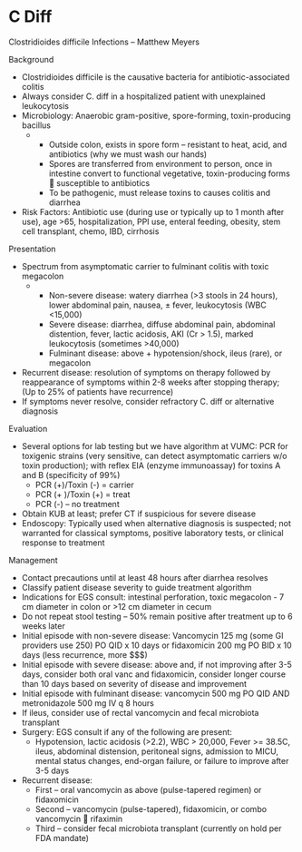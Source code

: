 # C Diff
 
Clostridioides difficile Infections – Matthew Meyers

Background

-   Clostridioides difficile is the causative bacteria for
    antibiotic-associated colitis
-   Always consider C. diff in a hospitalized patient with unexplained
    leukocytosis
-   Microbiology: Anaerobic gram-positive, spore-forming,
    toxin-producing bacillus
    -   -   Outside colon, exists in spore form – resistant to heat,
            acid, and antibiotics (why we must wash our hands)
        -   Spores are transferred from environment to person, once in
            intestine convert to functional vegetative, toxin-producing
            forms
            
            susceptible to antibiotics
        -   To be pathogenic, must release toxins to causes colitis and
            diarrhea
-   Risk Factors: Antibiotic use (during use or typically up to 1 month
    after use), age >65, hospitalization, PPI use, enteral feeding,
    obesity, stem cell transplant, chemo, IBD, cirrhosis

Presentation

-   Spectrum from asymptomatic carrier to fulminant colitis with toxic
    megacolon
    -   -   Non-severe disease: watery diarrhea (>3 stools in 24 hours),
            lower abdominal pain, nausea,
            ±
            fever, leukocytosis (WBC \<15,000)
        -   Severe disease: diarrhea, diffuse abdominal pain, abdominal
            distention, fever, lactic acidosis, AKI (Cr > 1.5), marked
            leukocytosis (sometimes >40,000)
        -   Fulminant disease: above + hypotension/shock, ileus (rare),
            or megacolon
-   Recurrent disease: resolution of symptoms on therapy followed by
    reappearance of symptoms within 2-8 weeks after stopping therapy;
    (Up to 25% of patients have recurrence)
-   If symptoms never resolve, consider refractory C. diff or
    alternative diagnosis  

Evaluation

-   Several options for lab testing but we have algorithm at VUMC: PCR
    for toxigenic strains (very sensitive, can detect asymptomatic
    carriers w/o toxin production); with reflex EIA (enzyme immunoassay)
    for toxins A and B (specificity of 99%)
    -   PCR (+)/Toxin (-) = carrier
    -   PCR (+ )/Toxin (+) = treat
    -   PCR (-) – no treatment
-   Obtain KUB at least; prefer CT if suspicious for severe disease
-   Endoscopy: Typically used when alternative diagnosis is suspected;
    not warranted for classical symptoms, positive laboratory tests, or
    clinical response to treatment

Management

-   Contact precautions until at least 48 hours after diarrhea resolves
-   Classify patient disease severity to guide treatment algorithm
-   Indications for EGS consult: intestinal perforation, toxic
    megacolon - 7 cm diameter in colon or >12 cm diameter in cecum
-   Do not repeat stool testing – 50% remain positive after treatment up
    to 6 weeks later
-   Initial episode with non-severe disease: Vancomycin 125 mg (some GI
    providers use 250) PO QID x 10 days or fidaxomicin 200 mg PO BID x
    10 days (less recurrence, more $$$)
-   Initial episode with severe disease: above and, if not improving
    after 3-5 days, consider both oral vanc and fidaxomicin, consider
    longer course than 10 days based on severity of disease and
    improvement
-   Initial episode with fulminant disease: vancomycin 500 mg PO QID AND
    metronidazole 500 mg IV q 8 hours
-   If ileus, consider use of rectal vancomycin and fecal microbiota
    transplant
-   Surgery: EGS consult if any of the following are present:
    -   Hypotension, lactic acidosis (>2.2), WBC > 20,000, Fever >=
        38.5C, ileus, abdominal distension, peritoneal signs, admission
        to MICU, mental status changes, end-organ failure, or failure to
        improve after 3-5 days
-   Recurrent disease:
    -   First – oral vancomycin as above (pulse-tapered regimen) or
        fidaxomicin
    -   Second – vancomycin (pulse-tapered), fidaxomicin, or combo
        vancomycin
        
        rifaximin
    -   Third – consider fecal microbiota transplant (currently on hold
        per FDA mandate)
